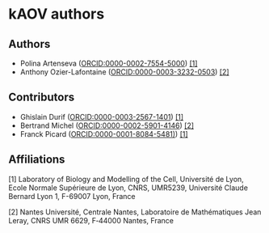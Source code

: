 # kAOV authors

## Authors

- Polina Artenseva ([ORCID:0000-0002-7554-5000](https://orcid.org/0000-0002-7554-5000)) [[1]](#1)
- Anthony Ozier-Lafontaine ([ORCID:0000-0003-3232-0503](https://orcid.org/0000-0003-3232-0503)) [[2]](#2)

## Contributors

- Ghislain Durif ([ORCID:0000-0003-2567-1401](https://orcid.org/0000-0003-2567-1401)) [[1]](#1)
- Bertrand Michel ([ORCID:0000-0002-5901-4146](https://orcid.org/0000-0002-5901-4146)) [[2]](#2)
- Franck Picard ([ORCID:0000-0001-8084-5481)](https://orcid.org/0000-0001-8084-5481)) [[1]](#1)

## Affiliations

<a id="1">[1]</a>
Laboratory of Biology and Modelling of the Cell, Université de Lyon, Ecole Normale Supérieure de Lyon, CNRS, UMR5239, Université Claude Bernard Lyon 1, F-69007 Lyon, France

<a id="2">[2]</a>
Nantes Université, Centrale Nantes, Laboratoire de Mathématiques Jean Leray, CNRS UMR 6629, F‐44000 Nantes, France
